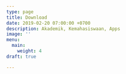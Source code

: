 ```yaml
---
type: page
title: Download
date: 2019-02-20 07:00:00 +0700
description: Akademik, Kemahasiswaan, Apps
image: ''
menu:
  main:
    weight: 4
draft: true

---
```

